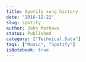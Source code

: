 ```yaml
---
title: Spotify song history
date: "2016-12-22"
slug: spotify
author: John Mathews
status: Published
category: ["Technical.Data"]
tags: ["Music", "Spotify"]
isNotebook: true
---
```

